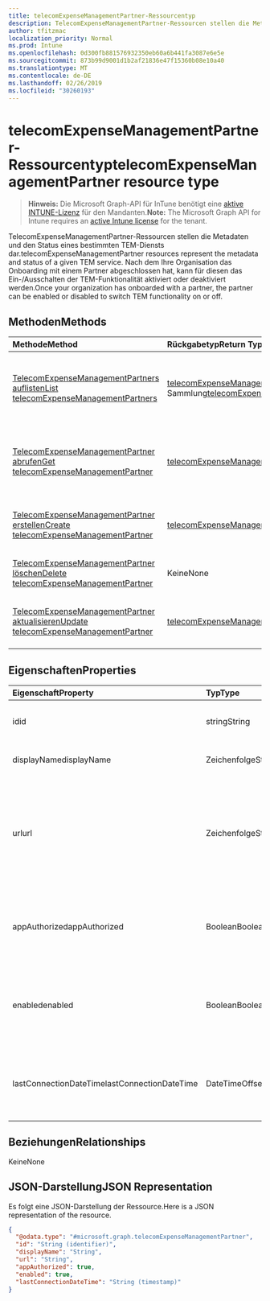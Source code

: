```yaml
---
title: telecomExpenseManagementPartner-Ressourcentyp
description: TelecomExpenseManagementPartner-Ressourcen stellen die Metadaten und den Status eines bestimmten TEM-Diensts dar. Nach dem Ihre Organisation das Onboarding mit einem Partner abgeschlossen hat, kann für diesen das Ein-/Ausschalten der TEM-Funktionalität aktiviert oder deaktiviert werden.
author: tfitzmac
localization_priority: Normal
ms.prod: Intune
ms.openlocfilehash: 0d300fb881576932350eb60a6b441fa3087e6e5e
ms.sourcegitcommit: 873b99d9001d1b2af21836e47f15360b08e10a40
ms.translationtype: MT
ms.contentlocale: de-DE
ms.lasthandoff: 02/26/2019
ms.locfileid: "30260193"
---
```

# <a name="telecomexpensemanagementpartner-resource-type"></a><span data-ttu-id="37520-104">telecomExpenseManagementPartner-Ressourcentyp</span><span class="sxs-lookup"><span data-stu-id="37520-104">telecomExpenseManagementPartner resource type</span></span>

> <span data-ttu-id="37520-105">**Hinweis:** Die Microsoft Graph-API für InTune benötigt eine [aktive INTUNE-Lizenz](https://go.microsoft.com/fwlink/?linkid=839381) für den Mandanten.</span><span class="sxs-lookup"><span data-stu-id="37520-105">**Note:** The Microsoft Graph API for Intune requires an [active Intune license](https://go.microsoft.com/fwlink/?linkid=839381) for the tenant.</span></span>

<span data-ttu-id="37520-106">TelecomExpenseManagementPartner-Ressourcen stellen die Metadaten und den Status eines bestimmten TEM-Diensts dar.</span><span class="sxs-lookup"><span data-stu-id="37520-106">telecomExpenseManagementPartner resources represent the metadata and status of a given TEM service.</span></span> <span data-ttu-id="37520-107">Nach dem Ihre Organisation das Onboarding mit einem Partner abgeschlossen hat, kann für diesen das Ein-/Ausschalten der TEM-Funktionalität aktiviert oder deaktiviert werden.</span><span class="sxs-lookup"><span data-stu-id="37520-107">Once your organization has onboarded with a partner, the partner can be enabled or disabled to switch TEM functionality on or off.</span></span>

## <a name="methods"></a><span data-ttu-id="37520-108">Methoden</span><span class="sxs-lookup"><span data-stu-id="37520-108">Methods</span></span>
|<span data-ttu-id="37520-109">Methode</span><span class="sxs-lookup"><span data-stu-id="37520-109">Method</span></span>|<span data-ttu-id="37520-110">Rückgabetyp</span><span class="sxs-lookup"><span data-stu-id="37520-110">Return Type</span></span>|<span data-ttu-id="37520-111">Beschreibung</span><span class="sxs-lookup"><span data-stu-id="37520-111">Description</span></span>|
|:---|:---|:---|
|[<span data-ttu-id="37520-112">TelecomExpenseManagementPartners auflisten</span><span class="sxs-lookup"><span data-stu-id="37520-112">List telecomExpenseManagementPartners</span></span>](../api/intune-tem-telecomexpensemanagementpartner-list.md)|<span data-ttu-id="37520-113">[telecomExpenseManagementPartner](../resources/intune-tem-telecomexpensemanagementpartner.md)-Sammlung</span><span class="sxs-lookup"><span data-stu-id="37520-113">[telecomExpenseManagementPartner](../resources/intune-tem-telecomexpensemanagementpartner.md) collection</span></span>|<span data-ttu-id="37520-114">Auflisten von Eigenschaften und Beziehungen der [telecomExpenseManagementPartner](../resources/intune-tem-telecomexpensemanagementpartner.md)-Objekte.</span><span class="sxs-lookup"><span data-stu-id="37520-114">List properties and relationships of the [telecomExpenseManagementPartner](../resources/intune-tem-telecomexpensemanagementpartner.md) objects.</span></span>|
|[<span data-ttu-id="37520-115">TelecomExpenseManagementPartner abrufen</span><span class="sxs-lookup"><span data-stu-id="37520-115">Get telecomExpenseManagementPartner</span></span>](../api/intune-tem-telecomexpensemanagementpartner-get.md)|[<span data-ttu-id="37520-116">telecomExpenseManagementPartner</span><span class="sxs-lookup"><span data-stu-id="37520-116">telecomExpenseManagementPartner</span></span>](../resources/intune-tem-telecomexpensemanagementpartner.md)|<span data-ttu-id="37520-117">Lesen von Eigenschaften und Beziehungen des [telecomExpenseManagementPartner](../resources/intune-tem-telecomexpensemanagementpartner.md)-Objekts.</span><span class="sxs-lookup"><span data-stu-id="37520-117">Read properties and relationships of the [telecomExpenseManagementPartner](../resources/intune-tem-telecomexpensemanagementpartner.md) object.</span></span>|
|[<span data-ttu-id="37520-118">TelecomExpenseManagementPartner erstellen</span><span class="sxs-lookup"><span data-stu-id="37520-118">Create telecomExpenseManagementPartner</span></span>](../api/intune-tem-telecomexpensemanagementpartner-create.md)|[<span data-ttu-id="37520-119">telecomExpenseManagementPartner</span><span class="sxs-lookup"><span data-stu-id="37520-119">telecomExpenseManagementPartner</span></span>](../resources/intune-tem-telecomexpensemanagementpartner.md)|<span data-ttu-id="37520-120">Erstellen eines neuen [telecomExpenseManagementPartner](../resources/intune-tem-telecomexpensemanagementpartner.md)-Objekts.</span><span class="sxs-lookup"><span data-stu-id="37520-120">Create a new [telecomExpenseManagementPartner](../resources/intune-tem-telecomexpensemanagementpartner.md) object.</span></span>|
|[<span data-ttu-id="37520-121">TelecomExpenseManagementPartner löschen</span><span class="sxs-lookup"><span data-stu-id="37520-121">Delete telecomExpenseManagementPartner</span></span>](../api/intune-tem-telecomexpensemanagementpartner-delete.md)|<span data-ttu-id="37520-122">Keine</span><span class="sxs-lookup"><span data-stu-id="37520-122">None</span></span>|<span data-ttu-id="37520-123">Löscht ein [TelecomExpenseManagementPartner](../resources/intune-tem-telecomexpensemanagementpartner.md)-Objekt.</span><span class="sxs-lookup"><span data-stu-id="37520-123">Deletes a [telecomExpenseManagementPartner](../resources/intune-tem-telecomexpensemanagementpartner.md).</span></span>|
|[<span data-ttu-id="37520-124">TelecomExpenseManagementPartner aktualisieren</span><span class="sxs-lookup"><span data-stu-id="37520-124">Update telecomExpenseManagementPartner</span></span>](../api/intune-tem-telecomexpensemanagementpartner-update.md)|[<span data-ttu-id="37520-125">telecomExpenseManagementPartner</span><span class="sxs-lookup"><span data-stu-id="37520-125">telecomExpenseManagementPartner</span></span>](../resources/intune-tem-telecomexpensemanagementpartner.md)|<span data-ttu-id="37520-126">Aktualisieren der Eigenschaften eines [telecomExpenseManagementPartner](../resources/intune-tem-telecomexpensemanagementpartner.md)-Objekts.</span><span class="sxs-lookup"><span data-stu-id="37520-126">Update the properties of a [telecomExpenseManagementPartner](../resources/intune-tem-telecomexpensemanagementpartner.md) object.</span></span>|

## <a name="properties"></a><span data-ttu-id="37520-127">Eigenschaften</span><span class="sxs-lookup"><span data-stu-id="37520-127">Properties</span></span>
|<span data-ttu-id="37520-128">Eigenschaft</span><span class="sxs-lookup"><span data-stu-id="37520-128">Property</span></span>|<span data-ttu-id="37520-129">Typ</span><span class="sxs-lookup"><span data-stu-id="37520-129">Type</span></span>|<span data-ttu-id="37520-130">Beschreibung</span><span class="sxs-lookup"><span data-stu-id="37520-130">Description</span></span>|
|:---|:---|:---|
|<span data-ttu-id="37520-131">id</span><span class="sxs-lookup"><span data-stu-id="37520-131">id</span></span>|<span data-ttu-id="37520-132">string</span><span class="sxs-lookup"><span data-stu-id="37520-132">String</span></span>|<span data-ttu-id="37520-133">Eindeutiger Bezeichner des TEM-Partners</span><span class="sxs-lookup"><span data-stu-id="37520-133">Unique identifier of the TEM partner.</span></span>|
|<span data-ttu-id="37520-134">displayName</span><span class="sxs-lookup"><span data-stu-id="37520-134">displayName</span></span>|<span data-ttu-id="37520-135">Zeichenfolge</span><span class="sxs-lookup"><span data-stu-id="37520-135">String</span></span>|<span data-ttu-id="37520-136">Anzeigename des TEM-Partners</span><span class="sxs-lookup"><span data-stu-id="37520-136">Display name of the TEM partner.</span></span>|
|<span data-ttu-id="37520-137">url</span><span class="sxs-lookup"><span data-stu-id="37520-137">url</span></span>|<span data-ttu-id="37520-138">Zeichenfolge</span><span class="sxs-lookup"><span data-stu-id="37520-138">String</span></span>|<span data-ttu-id="37520-139">Die URL für die Verwaltungssteuerung des TEM-Partners, mit der ein Administrator den TEM-Dienst konfigurieren kann.</span><span class="sxs-lookup"><span data-stu-id="37520-139">URL of the TEM partner's administrative control panel, where an administrator can configure their TEM service.</span></span>|
|<span data-ttu-id="37520-140">appAuthorized</span><span class="sxs-lookup"><span data-stu-id="37520-140">appAuthorized</span></span>|<span data-ttu-id="37520-141">Boolean</span><span class="sxs-lookup"><span data-stu-id="37520-141">Boolean</span></span>|<span data-ttu-id="37520-142">Gibt an, ob die AAD-App des Partners für den Zugriff auf Intune autorisiert wurde.</span><span class="sxs-lookup"><span data-stu-id="37520-142">Whether the partner's AAD app has been authorized to access Intune.</span></span>|
|<span data-ttu-id="37520-143">enabled</span><span class="sxs-lookup"><span data-stu-id="37520-143">enabled</span></span>|<span data-ttu-id="37520-144">Boolean</span><span class="sxs-lookup"><span data-stu-id="37520-144">Boolean</span></span>|<span data-ttu-id="37520-145">Gibt an, ob die Intune-Verbindung mit dem TEM-Dienst derzeit aktiviert oder deaktiviert ist.</span><span class="sxs-lookup"><span data-stu-id="37520-145">Whether Intune's connection to the TEM service is currently enabled or disabled.</span></span>|
|<span data-ttu-id="37520-146">lastConnectionDateTime</span><span class="sxs-lookup"><span data-stu-id="37520-146">lastConnectionDateTime</span></span>|<span data-ttu-id="37520-147">DateTimeOffset</span><span class="sxs-lookup"><span data-stu-id="37520-147">DateTimeOffset</span></span>|<span data-ttu-id="37520-148">Zeitstempel der letzten vom TEM-Partner an Intune gesendeten Anforderung</span><span class="sxs-lookup"><span data-stu-id="37520-148">Timestamp of the last request sent to Intune by the TEM partner.</span></span>|

## <a name="relationships"></a><span data-ttu-id="37520-149">Beziehungen</span><span class="sxs-lookup"><span data-stu-id="37520-149">Relationships</span></span>
<span data-ttu-id="37520-150">Keine</span><span class="sxs-lookup"><span data-stu-id="37520-150">None</span></span>

## <a name="json-representation"></a><span data-ttu-id="37520-151">JSON-Darstellung</span><span class="sxs-lookup"><span data-stu-id="37520-151">JSON Representation</span></span>
<span data-ttu-id="37520-152">Es folgt eine JSON-Darstellung der Ressource.</span><span class="sxs-lookup"><span data-stu-id="37520-152">Here is a JSON representation of the resource.</span></span>
<!-- {
  "blockType": "resource",
  "keyProperty": "id",
  "@odata.type": "microsoft.graph.telecomExpenseManagementPartner"
}
-->
``` json
{
  "@odata.type": "#microsoft.graph.telecomExpenseManagementPartner",
  "id": "String (identifier)",
  "displayName": "String",
  "url": "String",
  "appAuthorized": true,
  "enabled": true,
  "lastConnectionDateTime": "String (timestamp)"
}
```



